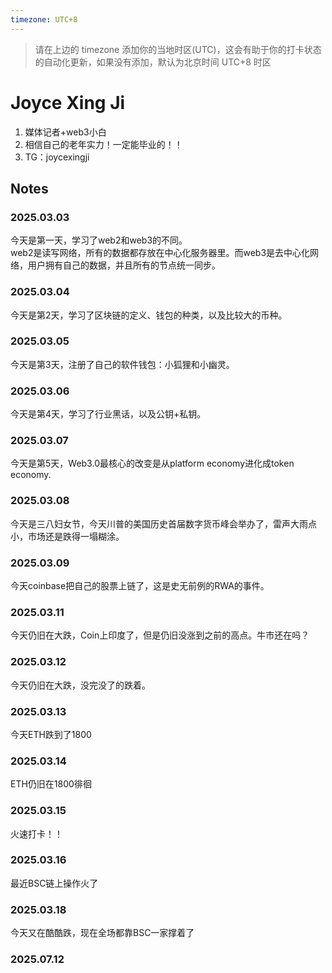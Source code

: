 ```yaml
---
timezone: UTC+8
---
```


> 请在上边的 timezone 添加你的当地时区(UTC)，这会有助于你的打卡状态的自动化更新，如果没有添加，默认为北京时间 UTC+8 时区


# Joyce Xing Ji

1. 媒体记者+web3小白
2. 相信自己的老年实力！一定能毕业的！！
3. TG：joycexingji

## Notes

<!-- Content_START -->

### 2025.03.03

今天是第一天，学习了web2和web3的不同。  
web2是读写网络，所有的数据都存放在中心化服务器里。而web3是去中心化网络，用户拥有自己的数据，并且所有的节点统一同步。

### 2025.03.04

今天是第2天，学习了区块链的定义、钱包的种类，以及比较大的币种。  

### 2025.03.05

今天是第3天，注册了自己的软件钱包：小狐狸和小幽灵。  

### 2025.03.06

今天是第4天，学习了行业黑话，以及公钥+私钥。  

### 2025.03.07

今天是第5天，Web3.0最核心的改变是从platform economy进化成token economy. 

### 2025.03.08

今天是三八妇女节，今天川普的美国历史首届数字货币峰会举办了，雷声大雨点小，市场还是跌得一塌糊涂。

### 2025.03.09

今天coinbase把自己的股票上链了，这是史无前例的RWA的事件。

### 2025.03.11

今天仍旧在大跌，Coin上印度了，但是仍旧没涨到之前的高点。牛市还在吗？

### 2025.03.12

今天仍旧在大跌，没完没了的跌着。

### 2025.03.13

今天ETH跌到了1800

### 2025.03.14

ETH仍旧在1800徘徊

### 2025.03.15

火速打卡！！

### 2025.03.16

最近BSC链上操作火了

### 2025.03.18

今天又在酷酷跌，现在全场都靠BSC一家撑着了

### 2025.07.12

<!-- Content_END -->

